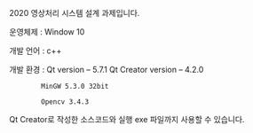 2020 영상처리 시스템 설계 과제입니다.

운영체제 : Window 10

개발 언어 : c++

개발 환경 : Qt version – 5.7.1
            Qt Creator version – 4.2.0
            
            MinGW 5.3.0 32bit
            
            Opencv 3.4.3
            
Qt Creator로 작성한 소스코드와 실행 exe 파일까지 사용할 수 있습니다.

